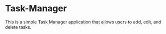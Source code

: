 # Task-Manager
This is a simple Task Manager application that allows users to add, edit, and delete tasks.
